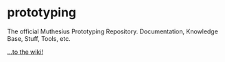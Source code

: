 # prototyping
The official Muthesius Prototyping Repository. Documentation, Knowledge Base, Stuff, Tools, etc.

[...to the wiki!](https://github.com/muthesius/prototyping/wiki "Everything you know is WRONG!")

